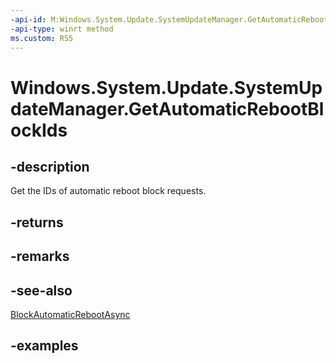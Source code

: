 ```yaml
---
-api-id: M:Windows.System.Update.SystemUpdateManager.GetAutomaticRebootBlockIds
-api-type: winrt method
ms.custom: RS5
---
```


<!-- Method syntax.
public IVectorView<string> SystemUpdateManager.GetAutomaticRebootBlockIds()
-->

# Windows.System.Update.SystemUpdateManager.GetAutomaticRebootBlockIds

## -description
Get the IDs of automatic reboot block requests.

## -returns

## -remarks

## -see-also

[BlockAutomaticRebootAsync](systemupdatemanager_blockautomaticrebootasync_2067935084.md)

## -examples

